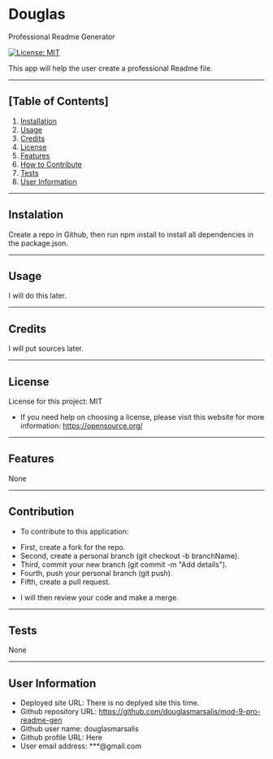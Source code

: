

# Douglas

Professional Readme Generator

[![License: MIT](https://img.shields.io/badge/License:_MIT-orange)](https://opensource.org/license/mit/)

This app will help the user create a professional Readme file.

---

## [Table of Contents]
1. [Installation](#installation)
2. [Usage](#usage)
3. [Credits](#credits)
4. [License](#license)
5. [Features](#features)
6. [How to Contribute](#contribution)
7. [Tests](#tests)
8. [User Information](#user%20information)

---

## Instalation
Create a repo in Github, then run npm install to install all dependencies in the package.json.

---

## Usage
I will do this later.

---

## Credits 
I will put sources later.

--- 

## License 
License for this project: MIT
* If you need help on choosing a license, please visit
this website for more information: https://opensource.org/

---

## Features 
None

---

## Contribution
* To contribute to this application:
- First, create a fork for the repo.
- Second, create a personal branch (git checkout -b branchName).
- Third, commit your new branch (git commit -m "Add details").
- Fourth, push your personal branch (git push).
- Fifth, create a pull request.

* I will then review your code and make a merge.

---

## Tests
None

---

## User Information
* Deployed site URL: There is no deplyed site this time.
* Github repository URL: https://github.com/douglasmarsalis/mod-9-pro-readme-gen
* Github user name: douglasmarsalis
* Github profile URL: Here
* User email address: ***@gmail.com
